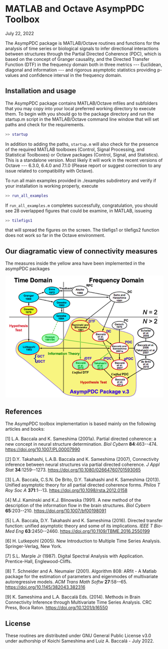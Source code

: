 # MATLAB and Octave AsympPDC Toolbox

July 22, 2022

The AsympPDC package is MATLAB/Octave routines and functions for the analysis of time series or biological signals to infer directional interactions between structures through the Partial Directed Coherence (PDC), which is based on the concept of Granger causality, and the Directed Transfer Function (DTF) in the frequency domain both in three metrics --- Euclidean, diagonal and information --- and rigorous asymptotic statistics providing p-values and confidence interval in the frequency domain. 

## Installation and usage

The AsympPDC package contains MATLAB/Octave mfiles and subfolders that you may copy into your local preferred working directory to execute them. To begin with you should go to the package directory and run the startup.m script in the MATLAB/Octave command line window that will set paths and check for the requirements.

```matlab
>> startup
```

In addition to adding the paths, `startup.m` will also check for the presence of the required MATLAB toolboxes (Control, Signal Processing, and Statistical Toolboxes) or Octave packages (Control, Signal, and Statistics). This is a standalone version. Most likely it will work in the recent versions of Octave --- 6.3.0, 6.4.0 and 7.1.0  (Please report or suggest correction to any issue related to compatibility with Octave).

To run all main examples provided in ./examples subdiretory and verify if your installation is working properly, execute

```matlab
>> run_all_examples
```

If `run_all_examples.m` completes successfully, congratulation, you should see 28 overlapped figures that could be examine, in MATLAB, issueing 

```matlab
>> tilefigs1
```

that will spread the figures on the screen. The tilefigs1 or tilefigs2 function does not work so far in the Octave environment.



## Our diagramatic view of connectivity measures

The measures inside the yellow area have been implemented in the asympPDC packages



![](./connectivity_measures_in_asymppdc.png)

## References

The AsympPDC toolbox implementation is based mainly on the following articles and books:

 [1] L.A. Baccala and K. Sameshima (2001a). Partial directed coherence: a new concept
     in neural structure determination. *Biol Cybern* **84**:463--474.
     <https://doi.org/10.1007/PL00007990>

 [2] D.Y. Takahashi, L.A.B. Baccala and K. Sameshima (2007), Connectivity inference
     between neural structures via partial directed coherence. *J Appl Stat*
     **34**:1259--1273. <https://doi.org/10.1080/02664760701593065>

 [3] L.A. Baccala, C.S.N. De Brito, D.Y. Takahashi and K. Sameshima (2013). Unified
     asymptotic theory for all partial directed coherence forms. *Philos T Roy
     Soc A* **371**:1--13. <https://doi.org/10.1098/rsta.2012.0158>

 [4] M.J. Kaminski and K.J. Blinowska (1991). A new method of the description of the
    information flow in the brain structures. *Biol Cybern* **65**:203--210.
    <https://doi.org/10.1007/bf00198091>

[5] L.A. Baccala, D.Y. Takahashi and K. Sameshima (2016). Directed transfer
    function: unified asymptotic theory and some of its implications. *IEEE T
    Bio-Med Eng* **63**:2450--2460. 
    <https://doi.org/10.1109/TBME.2016.2550199>

[6] H. Lutkepohl (2005). New Introduction to Multiple Time Series Analysis. 
                         Springer-Verlag, New York. 

[7] S.L. Marple Jr (1987). Digital Spectral Analysis with Application.
                         Prentice-Hall, Englewood-Cliffs. 

[8] T. Schneider and A. Neumaier (2001). Algorithm 808: ARfit - A Matlab package
                         for the estimation of parameters and eigenmodes of
                         multivariate autoregressive models. *ACM Trans Math
                         Softw* **27**:58-–65. <https://doi.org/10.1145/382043.382316>

[9] K. Sameshima and L.A. Baccalá Eds. (2014). Methods in Brain Connectivity 
    Inference through Multivariate Time Series Analysis. CRC Press, Boca Raton.
    <https://doi.org/10.1201/b16550>

## License

These routines are distributed under GNU General Public License v3.0 under
authorship of Koichi Sameshima and Luiz A. Baccalá - July 2022.
